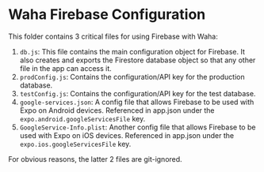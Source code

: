 # Waha Firebase Configuration
This folder contains 3 critical files for using Firebase with Waha:
1. `db.js`: This file contains the main configuration object for Firebase. It also creates and exports the Firestore database object so that any other file in the app can access it.
2. `prodConfig.js`: Contains the configuration/API key for the production database.
3. `testConfig.js`: Contains the configuration/API key for the test database.
4. `google-services.json`: A config file that allows Firebase to be used with Expo on Android devices. Referenced in app.json under the `expo.android.googleServicesFile` key.
5. `GoogleService-Info.plist`: Another config file that allows Firebase to be used with Expo on iOS devices. Referenced in app.json under the `expo.ios.googleServicesFile` key.

For obvious reasons, the latter 2 files are git-ignored.